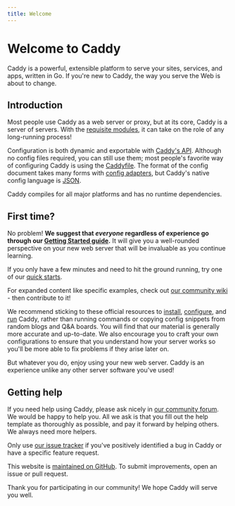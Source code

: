 ```yaml
---
title: Welcome
---
```


# Welcome to Caddy

Caddy is a powerful, extensible platform to serve your sites, services, and apps, written in Go. If you're new to Caddy, the way you serve the Web is about to change.

## Introduction

Most people use Caddy as a web server or proxy, but at its core, Caddy is a server of servers. With the [requisite modules](/docs/modules/), it can take on the role of any long-running process!

Configuration is both dynamic and exportable with [Caddy's API](/docs/api). Although no config files required, you can still use them; most people's favorite way of configuring Caddy is using the [Caddyfile](/docs/caddyfile). The format of the config document takes many forms with [config adapters](/docs/config-adapters), but Caddy's native config language is [JSON](/docs/json/).

Caddy compiles for all major platforms and has no runtime dependencies.


## First time?

No problem! **We suggest that _everyone_ regardless of experience go through our [Getting Started guide](/docs/getting-started).** It will give you a well-rounded perspective on your new web server that will be invaluable as you continue learning.

If you only have a few minutes and need to hit the ground running, try one of our [quick starts](/docs/quick-starts).

For expanded content like specific examples, check out [our community wiki](https://caddy.community/c/wiki/13) - then contribute to it!

We recommend sticking to these official resources to [install](/docs/install), [configure](/docs/caddyfile), and [run](/docs/command-line) Caddy, rather than running commands or copying config snippets from random blogs and Q&A boards. You will find that our material is generally more accurate and up-to-date. We also encourage you to craft your own configurations to ensure that you understand how your server works so you'll be more able to fix problems if they arise later on.

But whatever you do, enjoy using your new web server. Caddy is an experience unlike any other server software you've used!


## Getting help

If you need help using Caddy, please ask nicely in [our community forum](https://caddy.community). We would be happy to help you. All we ask is that you fill out the help template as thoroughly as possible, and pay it forward by helping others. We always need more helpers.

Only use [our issue tracker](https://github.com/caddyserver/caddy/issues) if you've positively identified a bug in Caddy or have a specific feature request.

This website is [maintained on GitHub](https://github.com/caddyserver/website). To submit improvements, open an issue or pull request.

Thank you for participating in our community! We hope Caddy will serve you well.

